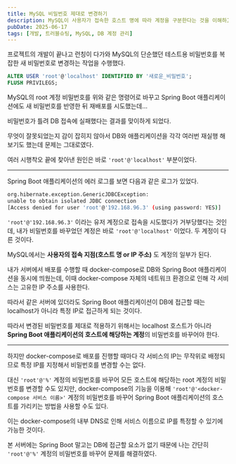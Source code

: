```yaml
---
title: MySQL 비밀번호 제대로 변경하기
description: MySQL이 사용자가 접속한 호스트 명에 따라 계정을 구분한다는 것을 이해하고 비밀번호를 변경해보자
pubDate: 2025-06-17
tags: [개발, 트러블슈팅, MySQL, DB 계정 관리]
---
```


프로젝트의 개발이 끝나고 런칭이 다가와 MySQL의 단순했던 테스트용 비밀번호를 복잡한 새 비밀번호로 변경하는 작업을 수행했다.

```sql
ALTER USER 'root'@'localhost' IDENTIFIED BY '새로운_비밀번호';
FLUSH PRIVILEGS;
```

MySQL의 root 계정 비밀번호를 위와 같은 명령어로 바꾸고 Spring Boot 애플리케이션에도 새 비밀번호를 반영한 뒤 재배포를 시도했는데…

비밀번호가 틀려 DB 접속에 실패했다는 결과를 맞이하게 되었다.

무엇이 잘못되었는지 감이 잡히지 않아서 DB와 애플리케이션을 각각 여러번 재실행 해보기도 했는데 문제는 그대로였다.

여러 시행착오 끝에 찾아낸 원인은 바로 `'root'@'localhost'` 부분이었다.

---

Spring Boot 애플리케이션의 에러 로그를 보면 다음과 같은 로그가 있었다.

```bash
org.hibernate.exception.GenericJDBCException:
unable to obtain isolated JDBC connection
[Access denied for user 'root'@'192.168.96.3' (using password: YES)]
```

`'root'@'192.168.96.3'` 이라는 유저 계정으로 접속을 시도했다가 거부당했다는 것인데, 내가 비밀번호를 바꾸었던 계정은 바로 `'root'@'localhost'` 이었다. 두 계정이 다른 것이다.

MySQL에서는 **사용자의 접속 지점(호스트 명 or IP 주소)** 도 계정의 일부가 된다.

내가 서버에서 배포를 수행할 때 docker-compose로 DB와 Spring Boot 애플리케이션을 동시에 띄웠는데, 이때 docker-compose 자체의 네트워크 환경으로 인해 각 서비스는 고유한 IP 주소를 사용한다.

따라서 같은 서버에 있더라도 Spring Boot 애플리케이션이 DB에 접근할 때는 localhost가 아니라 특정 IP로 접근하게 되는 것이다.

따라서 변경된 비밀번호를 제대로 적용하기 위해서는 localhost 호스트가 아니라 **Spring Boot 애플리케이션의 호스트에 해당하는 계정**의 비밀번호를 바꾸어야 한다.

---

하지만 docker-compose로 배포를 진행할 때마다 각 서비스의 IP는 무작위로 배정되므로 특정 IP를 지정해서 비밀번호를 변경할 수는 없다.

대신 `'root'@'%'` 계정의 비밀번호를 바꾸어 모든 호스트에 해당하는 root 계정의 비밀번호를 변경할 수도 있지만, docker-compose의 기능을 이용해 `'root'@'<docker-compose 서비스 이름>'` 계정의 비밀번호를 바꾸어 Spring Boot 애플리케이션의 호스트를 가리키는 방법을 사용할 수도 있다.

이는 docker-compose의 내부 DNS로 인해 서비스 이름으로 IP를 특정할 수 있기에 가능한 것이다.

본 서버에는 Spring Boot 말고는 DB에 접근할 요소가 없기 때문에 나는 간단히 `'root'@'%'` 계정의 비밀번호를 바꾸어 문제를 해결하였다.